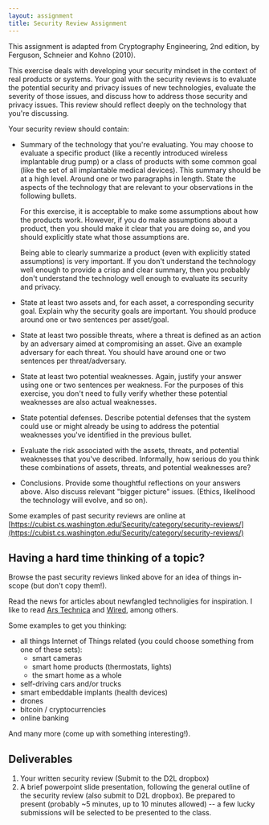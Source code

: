 ```yaml
---
layout: assignment
title: Security Review Assignment
---
```


This assignment is adapted from Cryptography Engineering, 2nd edition, by Ferguson, Schneier and Kohno (2010).

This exercise deals with developing your security mindset in the context of real products or systems. Your goal with the security reviews is to evaluate the potential security and privacy issues of new technologies, evaluate the severity of those issues, and discuss how to address those security and privacy issues. This review should reflect deeply on the technology that you're discussing.

Your security review should contain: 

- Summary of the technology that you're evaluating. You may choose to evaluate a specific product (like a recently introduced wireless implantable drug pump) or a class of products with some common goal (like the set of all implantable medical devices). This summary should be at a high level. Around one or two paragraphs in length. State the aspects of the technology that are relevant to your observations in the following bullets.

    For this exercise, it is acceptable to make some assumptions about how the products work. However, if you do make assumptions about a product, then you should make it clear that you are doing so, and you should explicitly state what those assumptions are. 

    Being able to clearly summarize a product (even with explicitly stated assumptions) is very important. If you don't understand the technology well enough to provide a crisp and clear summary, then you probably don't understand the technology well enough to evaluate its security and privacy.

- State at least two assets and, for each asset, a corresponding security goal. Explain why the security goals are important. You should produce around one or two sentences per asset/goal.

- State at least two possible threats, where a threat is defined as an action by an adversary aimed at compromising an asset. Give an example adversary for each threat. You should have around one or two sentences per threat/adversary.

- State at least two potential weaknesses. Again, justify your answer using one or two sentences per weakness. For the purposes of this exercise, you don't need to fully verify whether these potential weaknesses are also actual weaknesses.

- State potential defenses. Describe potential defenses that the system could use or might already be using to address the potential weaknesses you've identified in the previous bullet.

- Evaluate the risk associated with the assets, threats, and potential weaknesses that you've described. Informally, how serious do you think these combinations of assets, threats, and potential weaknesses are?

- Conclusions. Provide some thoughtful reflections on your answers above. Also discuss relevant "bigger picture" issues. (Ethics, likelihood the technology will evolve, and so on). 

Some examples of past security reviews are online at [https://cubist.cs.washington.edu/Security/category/security-reviews/](https://cubist.cs.washington.edu/Security/category/security-reviews/)


## Having a hard time thinking of a topic?

Browse the past security reviews linked above for an idea of things in-scope (but don't copy them!).

Read the news for articles about newfangled technoligies for inspiration. I like to read [Ars Technica](https://arstechnica.com/) and [Wired](https://www.wired.com/), among others.

Some examples to get you thinking:

- all things Internet of Things related (you could choose something from one of these sets):
    * smart cameras
    * smart home products (thermostats, lights)
    * the smart home as a whole
- self-driving cars and/or trucks
- smart embeddable implants (health devices)
- drones
- bitcoin / cryptocurrencies
- online banking

And many more (come up with something interesting!).


## Deliverables

1. Your written security review (Submit to the D2L dropbox)
2. A brief powerpoint slide presentation, following the general outline of the security review (also submit to D2L dropbox). Be prepared to present (probably ~5 minutes, up to 10 minutes allowed) -- a few lucky submissions will be selected to be presented to the class.

